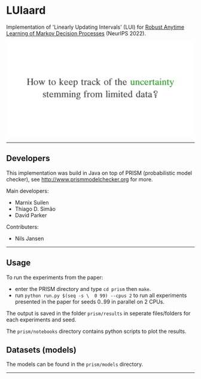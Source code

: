 # LUIaard

Implementation of 'Linearly Updating Intervals' (LUI) for [Robust Anytime Learning of Markov Decision Processes](https://arxiv.org/abs/2205.15827) (NeurIPS 2022).

![lui](https://github.com/lava-lab/luiaard/blob/master/assets/lui.gif?raw=true)

---

## Developers

This implementation was build in Java on top of PRISM (probabilistic model checker), see  http://www.prismmodelchecker.org for more.

Main developers:
* Marnix Suilen
* Thiago D. Simão
* David Parker

Contributers:
* Nils Jansen

---


## Usage

To run the experiments from the paper:

 * enter the PRISM directory and type `cd prism` then `make`.
 * run `python run.py $(seq -s \  0 99) --cpus 2` to run all experiments presented in the paper for seeds 0..99 in parallel on 2 CPUs.

The output is saved in the folder `prism/results` in seperate files/folders for each experiments and seed.

The `prism/notebooks` directory contains python scripts to plot the results.

## Datasets (models)

The models can be found in the `prism/models` directory.


***
